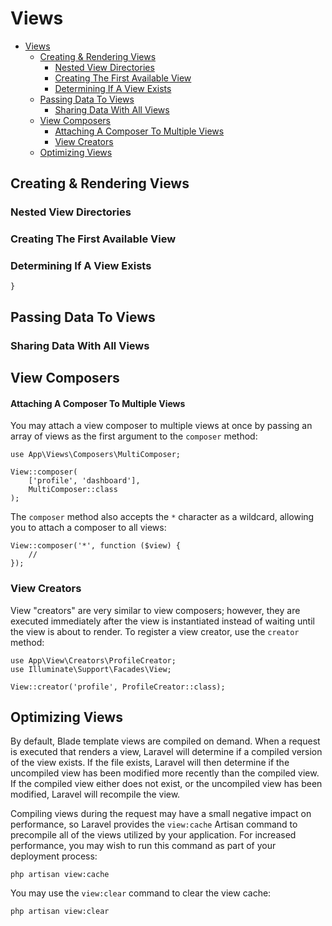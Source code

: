 # Views

- [Views](#views)
  - [Creating & Rendering Views](#creating--rendering-views)
    - [Nested View Directories](#nested-view-directories)
    - [Creating The First Available View](#creating-the-first-available-view)
    - [Determining If A View Exists](#determining-if-a-view-exists)
  - [Passing Data To Views](#passing-data-to-views)
    - [Sharing Data With All Views](#sharing-data-with-all-views)
  - [View Composers](#view-composers)
      - [Attaching A Composer To Multiple Views](#attaching-a-composer-to-multiple-views)
    - [View Creators](#view-creators)
  - [Optimizing Views](#optimizing-views)

<a name="creating-and-rendering-views"></a>
## Creating & Rendering Views



<a name="nested-view-directories"></a>
### Nested View Directories


<a name="creating-the-first-available-view"></a>
### Creating The First Available View


<a name="determining-if-a-view-exists"></a>
### Determining If A View Exists

    }

<a name="passing-data-to-views"></a>
## Passing Data To Views


<a name="sharing-data-with-all-views"></a>
### Sharing Data With All Views


<a name="view-composers"></a>
## View Composers


 

<a name="attaching-a-composer-to-multiple-views"></a>
#### Attaching A Composer To Multiple Views

You may attach a view composer to multiple views at once by passing an array of views as the first argument to the `composer` method:

    use App\Views\Composers\MultiComposer;

    View::composer(
        ['profile', 'dashboard'],
        MultiComposer::class
    );

The `composer` method also accepts the `*` character as a wildcard, allowing you to attach a composer to all views:

    View::composer('*', function ($view) {
        //
    });

<a name="view-creators"></a>
### View Creators

View "creators" are very similar to view composers; however, they are executed immediately after the view is instantiated instead of waiting until the view is about to render. To register a view creator, use the `creator` method:

    use App\View\Creators\ProfileCreator;
    use Illuminate\Support\Facades\View;

    View::creator('profile', ProfileCreator::class);

<a name="optimizing-views"></a>
## Optimizing Views

By default, Blade template views are compiled on demand. When a request is executed that renders a view, Laravel will determine if a compiled version of the view exists. If the file exists, Laravel will then determine if the uncompiled view has been modified more recently than the compiled view. If the compiled view either does not exist, or the uncompiled view has been modified, Laravel will recompile the view.

Compiling views during the request may have a small negative impact on performance, so Laravel provides the `view:cache` Artisan command to precompile all of the views utilized by your application. For increased performance, you may wish to run this command as part of your deployment process:

```shell
php artisan view:cache
```

You may use the `view:clear` command to clear the view cache:

```shell
php artisan view:clear
```

